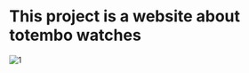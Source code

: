 # This project is a website about totembo watches

![1](https://github.com/user-attachments/assets/9818dd5c-ca92-4122-a7f8-ab0b4dd612e3)
